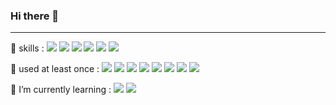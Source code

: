 ### Hi there 👋
---

 🍯 skills : 
 <img src="https://img.shields.io/badge/Flutter-02569B?style=flat&logo=Flutter&logoColor=white"/>
 <img src="https://img.shields.io/badge/Dart-0175C2?style=flat&logo=Dart&logoColor=white"/>
 <img src="https://img.shields.io/badge/Firebase-FFCA28?style=flat&logo=Firebase&logoColor=white"/>
 <img src="https://img.shields.io/badge/Python-3776AB?style=flat&logo=Python&logoColor=white"/>
 <img src="https://img.shields.io/badge/Java-007396?style=flat&logo=OpenJDK&logoColor=white"/>
 <img src="https://img.shields.io/badge/C++-00599C?style=flat&logo=c%2B%2B&logoColor=white"/>
  
🐝 used at least once : 
 <img src="https://img.shields.io/badge/HTML5-E34F26?style=flat&logo=HTML5&logoColor=white"/>
 <img src="https://img.shields.io/badge/CSS-1572B6?style=flat&logo=CSS3&logoColor=white"/>
 <img src="https://img.shields.io/badge/Javascript-F7DF1E?style=flat&logo=Javascript&logoColor=white"/>
 <img src="https://img.shields.io/badge/OpenCV-5C3EE8?style=flat&logo=OpenCV&logoColor=white"/>
 <img src="https://img.shields.io/badge/MySQL-4479A1?style=flat&logo=MySQL&logoColor=white"/>
 <img src="https://img.shields.io/badge/Spring-6DB33F?style=flat&logo=Spring&logoColor=white"/>
 <img src="https://img.shields.io/badge/Springboot-6DB33F?style=flat&logo=Springboot&logoColor=white"/>
 <img src="https://img.shields.io/badge/Apache Hadoop-66CCFF?style=flat&logo=Apache Hadoop&logoColor=white"/>

 🌱 I’m currently learning : 
 <img src="https://img.shields.io/badge/Spring-6DB33F?style=flat&logo=Spring&logoColor=white"/>
 <img src="https://img.shields.io/badge/Springboot-6DB33F?style=flat&logo=Springboot&logoColor=white"/>

<!--
**hunnypooh/hunnypooh** is a ✨ _special_ ✨ repository because its `README.md` (this file) appears on your GitHub profile.

Here are some ideas to get you started:

- 🔭 I’m currently working on ...
- 🌱 I’m currently learning ...
- 👯 I’m looking to collaborate on ...
- 🤔 I’m looking for help with ...
- 💬 Ask me about ...
- 📫 How to reach me: ...
- 😄 Pronouns: ...
- ⚡ Fun fact: ...
-->
